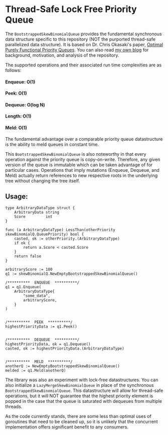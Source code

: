 # Thread-Safe Lock Free Priority Queue

The `BootstrappedSkewBinomialQueue` provides the fundamental synchronous data structure specific to this repository (NOT the purported thread-safe parallelized data structure). It is based on Dr. Chris Okasaki's paper, [Optimal Purely Functional Priority Queues](http://www.brics.dk/RS/96/37/BRICS-RS-96-37.pdf). You can also read [my own blog](http://scottlobdell.me/2016/09/thread-safe-lock-free-priority-queues-golang/) for background, motivation, and analysis of the repository.

The supported operations and their associated run time complexities are as follows:

#### Enqueue: O(1)
#### Peek: O(1)
#### Dequeue: O(log N)
#### Length: O(1)
#### Meld: O(1)

The fundamental advantage over a comparable priority queue datastructure is the ability to meld queues in constant time.

This `BootstrappedSkewBinomialQueue` is also noteworthy in that every operation against the priority queue is copy-on-write. Therefore, any given version of the queue is immutable which can be taken advantage of for particular cases. Operations that imply mutations (Enqueue, Dequeue, and Meld) actually return references to new respective roots in the underlying tree without changing the tree itself.


## Usage:
```
type ArbitraryDataType struct {
    ArbitraryData string
    Score         int
}

func (a ArbitraryDataType) LessThan(otherPriority skewBinomialQ.QueuePriority) bool {
	casted, ok := otherPriority.(ArbitraryDataType)
	if ok {
		return a.Score < casted.Score
	}
	return false
}

arbitraryScore := 100
q1 := skewBinomialQ.NewEmptyBootstrappedSkewBinomialQueue()

/**********  ENQUEUE  **********/
q1 = q1.Enqueue(
    ArbitraryDataType{
        "some_data",
        arbitraryScore,
    }
)


/**********  PEEK  **********/
highestPriorityData := q1.Peek()


/**********  DEQUEUE  **********/
highestPriorityData, ok = q1.Dequeue()
casted, ok := highestPriorityData.(ArbitraryDataType)


/**********  MELD  **********/
anotherQ := NewEmptyBootstrappedSkewBinomialQueue()
melded := q1.Meld(anotherQ)
```

The library was also an experiment with lock-free datastructures. You can also initialize a `LazyMergeSkewBinomialQueue` in place of the synchronous `BootstrappedSkewBinomialQueue`. This datastructure will allow for thread-safe operations, but it will NOT guarantee that the highest priority element is popped in the case that the queue is saturated with dequeues from multiple threads.

As the code currently stands, there are some less than optimal uses of goroutines that need to be cleaned up, so it is unlikely that the concurrent implementation offers significant benefit to any consumers.
